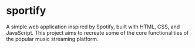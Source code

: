 # sportify
A simple web application inspired by Spotify, built with HTML, CSS, and JavaScript. This project aims to recreate some of the core functionalities of the popular music streaming platform.
